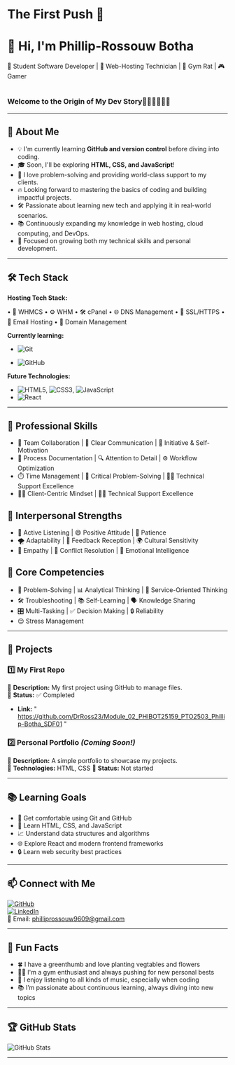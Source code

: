 # The First Push 🚀

# 👋 Hi, I'm Phillip-Rossouw Botha

🌱 Student Software Developer | 🚀 Web-Hosting Technician | 💪 Gym Rat | 🎮 Gamer 
# 
### Welcome to the Origin of My Dev Story🧑‍💻📓🌱🚀✨
---

## 🎯 About Me

- 💡 I'm currently learning **GitHub and version control** before diving into coding.
- 🎓 Soon, I'll be exploring **HTML, CSS, and JavaScript**!
- 🤖 I love problem-solving and providing world-class support to my clients.
- 🔥 Looking forward to mastering the basics of coding and building impactful projects.
- 🛠️ Passionate about learning new tech and applying it in real-world scenarios.
- 📚 Continuously expanding my knowledge in web hosting, cloud computing, and DevOps.
- 🌱 Focused on growing both my technical skills and personal development.

---

## 🛠️ Tech Stack

**Hosting Tech Stack:**
  
• 💼 WHMCS
• ⚙️ WHM
• 🛠️ cPanel
• 🌐 DNS Management
• 🔐 SSL/HTTPS
• 📧 Email Hosting
• 🧾 Domain Management

**Currently learning:**

- ![Git](https://img.shields.io/badge/-Git-F05032?style=flat&logo=git&logoColor=white)

- ![GitHub](https://img.shields.io/badge/-GitHub-181717?style=flat-circle&logo=github)

**Future Technologies:**

- ![HTML5](https://img.shields.io/badge/-HTML5-black?style=flat-circle&logo=html5&logoColor=white), ![CSS3](https://img.shields.io/badge/-CSS3-black?style=flat-circle&logo=css3), ![JavaScript](https://img.shields.io/badge/-JavaScript-black?style=flat-circle&logo=javascript)
- ![React](https://img.shields.io/badge/-React-black?style=flat-circle&logo=react)

---

##  💼 Professional Skills

- 🤝 Team Collaboration | 📢 Clear Communication | 🚀 Initiative & Self-Motivation
- 📁 Process Documentation | 🔍 Attention to Detail | ⚙️ Workflow Optimization
- ⏱️ Time Management | 🧠 Critical Problem-Solving |  🧑‍💻 Technical Support Excellence
- 👨‍💼 Client-Centric Mindset | 🧑‍💻 Technical Support Excellence
 
## 🧠 Interpersonal Strengths

- 🦻 Active Listening | 😄 Positive Attitude |  🐢 Patience
- 🌪️ Adaptability | 🎯 Feedback Reception | 🌍 Cultural Sensitivity
- 💖 Empathy | 🛑 Conflict Resolution | 🧘 Emotional Intelligence

## 🧩 Core Competencies

- 🧩 Problem-Solving | 📊 Analytical Thinking  | 🎯 Service-Oriented Thinking
- 🛠️ Troubleshooting | 📚 Self-Learning | 🗣️ Knowledge Sharing
- 🎛️ Multi-Tasking | ✅ Decision Making  | 🔒 Reliability 
- 😌 Stress Management

---

## 📌 Projects

### **1️⃣ My First Repo**

🔹 **Description:** My first project using GitHub to manage files.  
🔹 **Status:** ✅ Completed
- **Link:** " https://github.com/DrRoss23/Module_02_PHIBOT25159_PTO2503_Phillip-Botha_SDF01 "

### **2️⃣ Personal Portfolio** _(Coming Soon!)_

🔹 **Description:** A simple portfolio to showcase my projects.  
🔹 **Technologies:** HTML, CSS 
🔹 **Status:** Not started



---

## 📚 Learning Goals

- 🚀 Get comfortable using Git and GitHub
- 🎨 Learn HTML, CSS, and JavaScript
- 📈 Understand data structures and algorithms
- 🌐 Explore React and modern frontend frameworks
- 🔒 Learn web security best practices

---

## 📫 Connect with Me

[![GitHub](https://img.shields.io/badge/-GitHub-181717?style=flat&logo=github&logoColor=white)](https://github.com/DrRoss23)  
[![LinkedIn](https://img.shields.io/badge/-LinkedIn-blue?style=flat&logo=linkedin&logoColor=white)](https://www.linkedin.com/in/phillip-rossouw-botha/)  
📧 Email: [philliprossouw9609@gmail.com](mailto:philliprossouw9609@gmail.com)

---

## 🚀 Fun Facts

- 🍀 I have a greenthumb and love planting vegtables and flowers
- 🏋️‍♂️ I'm a gym enthusiast and always pushing for new personal bests
- 🎵 I enjoy listening to all kinds of music, especially when coding
- 📚 I’m passionate about continuous learning, always diving into new topics

---

## 🏆 GitHub Stats

![GitHub Stats](https://github-readme-stats.vercel.app/api?username=DrRoss23&show_icons=true&theme=radical)

---
